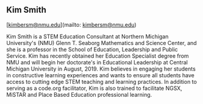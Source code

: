 ## Kim Smith

[kimbersm@nmu.edu](mailto: kimbersm@nmu.edu)

Kim Smith is a STEM Education Consultant at Northern Michigan University's (NMU) Glenn T. Seaborg Mathematics and Science Center, and she is a professor in the School of Education, Leadership and Public Service.  Kim has recently obtained her Education Specialist degree from NMU and will begin her doctorate's in Educational Leadership at Central Michigan University in August, 2019.  Kim believes in engaging her students in constructive learning experiences and wants to ensure all students have access to cutting edge STEM teaching and learning practices. In addition to serving as a code.org facilitator, Kim is also trained to facilitate NGSX, MiSTAR and Place Based Education professional learning.
